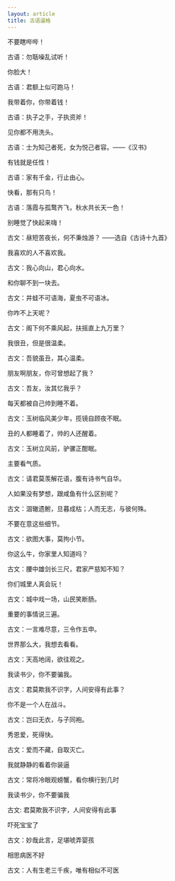 ```yaml
---
layout: article
title: 古语逼格
---
```


不要瞎哔哔！

古语：勿聒噪乱试听！

你脸大！

古语：君额上似可跑马！

我带着你，你带着钱！

古语：执子之手，子执资斧！

见你都不用洗头。

古语：士为知己者死，女为悦己者容。——《汉书》

有钱就是任性！

古语：家有千金，行止由心。

快看，那有只鸟！

古语：落霞与孤鹜齐飞，秋水共长天一色！

别睡觉了快起来嗨！

古文：昼短苦夜长，何不秉烛游？ ——选自《古诗十九首》


我喜欢的人不喜欢我。

古文：我心向山，君心向水。


和你聊不到一块去。

古文：井蛙不可语海，夏虫不可语冰。

你咋不上天呢？

古文：阁下何不乘风起，扶摇直上九万里？


我很丑，但是很温柔。

古文：吾貌虽丑，其心温柔。

朋友啊朋友，你可曾想起了我？

古文：吾友，汝其忆我乎？

每天都被自己帅到睡不着。

古文：玉树临风美少年，揽镜自顾夜不眠。


丑的人都睡着了，帅的人还醒着。

古文：玉树立风前，驴骡正酣眠。

主要看气质。

古文：请君莫羡解花语，腹有诗书气自华。

人如果没有梦想，跟咸鱼有什么区别呢？

古文：涸辙遗鲋，旦暮成枯；人而无志，与彼何殊。


不要在意这些细节。

古文：欲图大事，莫拘小节。

你这么牛，你家里人知道吗？

古文：腰中雄剑长三尺，君家严慈知不知？


你们城里人真会玩！

古文：城中戏一场，山民笑断肠。


重要的事情说三遍。

古文：一言难尽意，三令作五申。


世界那么大，我想去看看。

古文：天高地阔，欲往观之。

我读书少，你不要骗我。

古文：君莫欺我不识字，人间安得有此事？

你不是一个人在战斗。

古文：岂曰无衣，与子同袍。

秀恩爱，死得快。

古文：爱而不藏，自取灭亡。

我就静静的看着你装逼

古文：常将冷眼观螃蟹，看你横行到几时

我读书少，你不要骗我

古文: 君莫欺我不识字，人间安得有此事

吓死宝宝了

古文：妙哉此言，足堪唬弄婴孩

相思病医不好

古文：人有生老三千疾，唯有相似不可医